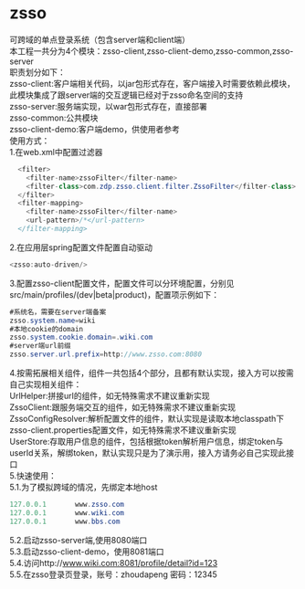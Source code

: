 # zsso
可跨域的单点登录系统（包含server端和client端）  
本工程一共分为4个模块：zsso-client,zsso-client-demo,zsso-common,zsso-server  
职责划分如下：  
zsso-client:客户端相关代码，以jar包形式存在，客户端接入时需要依赖此模块，此模块集成了跟server端的交互逻辑已经对于zsso命名空间的支持  
zsso-server:服务端实现，以war包形式存在，直接部署  
zsso-common:公共模块  
zsso-client-demo:客户端demo，供使用者参考  
使用方式：  
1.在web.xml中配置过滤器 
```java
  <filter>
    <filter-name>zssoFilter</filter-name>
    <filter-class>com.zdp.zsso.client.filter.ZssoFilter</filter-class>
  </filter>
  <filter-mapping>
    <filter-name>zssoFilter</filter-name>
    <url-pattern>/*</url-pattern>
  </filter-mapping>
 ```
2.在应用层spring配置文件配置自动驱动 
```java
<zsso:auto-driven/>  
```
3.配置zsso-client配置文件，配置文件可以分环境配置，分别见src/main/profiles/(dev|beta|product)，配置项示例如下：  
```java
#系统名，需要在server端备案  
zsso.system.name=wiki  
#本地cookie的domain  
zsso.system.cookie.domain=.wiki.com  
#server端url前缀  
zsso.server.url.prefix=http://www.zsso.com:8080  
```
4.按需拓展相关组件，组件一共包括4个部分，且都有默认实现，接入方可以按需自己实现相关组件：  
UrlHelper:拼接url的组件，如无特殊需求不建议重新实现  
ZssoClient:跟服务端交互的组件，如无特殊需求不建议重新实现  
ZssoConfigResolver:解析配置文件的组件，默认实现是读取本地classpath下zsso-client.properties配置文件，如无特殊需求不建议重新实现  
UserStore:存取用户信息的组件，包括根据token解析用户信息，绑定token与userId关系，解绑token，默认实现只是为了演示用，接入方请务必自己实现此接口  
5.快速使用：  
5.1.为了模拟跨域的情况，先绑定本地host  
```java
127.0.0.1       www.zsso.com  
127.0.0.1       www.wiki.com  
127.0.0.1       www.bbs.com  
```
5.2.启动zsso-server端,使用8080端口  
5.3.启动zsso-client-demo，使用8081端口  
5.4.访问http://www.wiki.com:8081/profile/detail?id=123  
5.5.在zsso登录页登录，账号：zhoudapeng 密码：12345  


